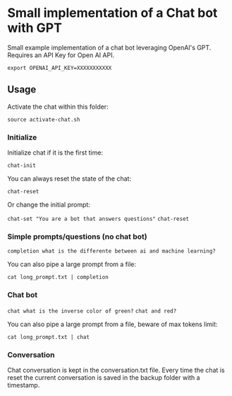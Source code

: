 # Small implementation of a Chat bot with GPT

Small example implementation of a chat bot leveraging OpenAI's GPT. Requires an API Key for Open AI API.

`export OPENAI_API_KEY=XXXXXXXXXXX`

## Usage

Activate the chat within this folder:

`source activate-chat.sh`

### Initialize

Initialize chat if it is the first time:

`chat-init`

You can always reset the state of the chat:

`chat-reset`

Or change the initial prompt:

`chat-set "You are a bot that answers questions"`
`chat-reset`

### Simple prompts/questions (no chat bot)

`completion what is the differente between ai and machine learning?`

You can also pipe a large prompt from a file:

`cat long_prompt.txt | completion`

### Chat bot

`chat what is the inverse color of green?`
`chat and red?`

You can also pipe a large prompt from a file, beware of max tokens limit:

`cat long_prompt.txt | chat`

### Conversation

Chat conversation is kept in the conversation.txt file. Every time the chat is reset the current conversation is saved in the backup folder with a timestamp.
